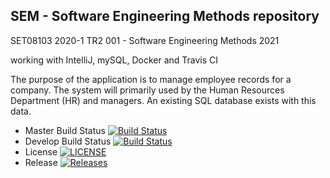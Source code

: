 ## SEM - Software Engineering Methods repository
SET08103 2020-1 TR2 001 - Software Engineering Methods 2021

working with IntelliJ, mySQL, Docker and Travis CI

The purpose of the application is to manage employee records for a company. The system will primarily used by the Human Resources Department (HR) and managers. An existing SQL database exists with this data.

- Master Build Status [![Build Status](https://travis-ci.com/KlaudiaJaros/sem_repo.svg?branch=master)](https://travis-ci.com/KlaudiaJaros/sem_repo)
- Develop Build Status [![Build Status](https://travis-ci.com/KlaudiaJaros/sem_repo.svg?branch=master)](https://travis-ci.com/KlaudiaJaros/sem_repo)
- License [![LICENSE](https://img.shields.io/github/license/KlaudiaJaros/sem_repo.svg?style=flat-square)](https://github.com/KlaudiaJaros/sem_repo/blob/master/LICENSE)
- Release [![Releases](https://img.shields.io/github/release/KlaudiaJaros/sem_repo/all.svg?style=flat-square)](https://github.com/KlaudiaJaros/sem_repo/releases)
